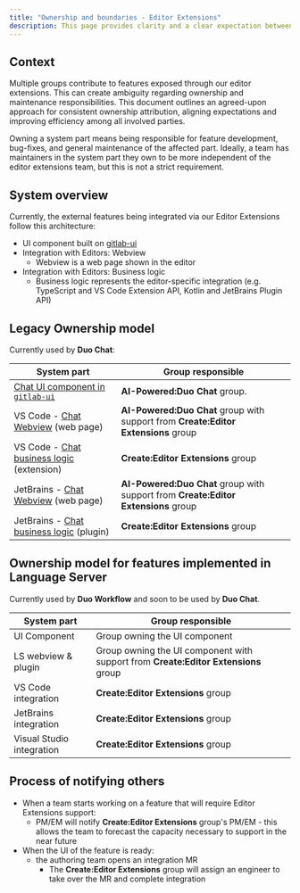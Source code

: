 ```yaml
---
title: "Ownership and boundaries - Editor Extensions"
description: This page provides clarity and a clear expectation between all parties who author/maintain features in editor extensions systems.
---
```


## Context

Multiple groups contribute to features exposed through our editor extensions. This can create ambiguity regarding ownership and maintenance responsibilities. This document outlines an agreed-upon approach for consistent ownership attribution, aligning expectations and improving efficiency among all involved parties. 

Owning a system part means being responsible for feature development, bug-fixes, and general maintenance of the affected part. Ideally, a team has maintainers in the system part they own to be more independent of the editor extensions team, but this is not a strict requirement.

## System overview

Currently, the external features being integrated via our Editor Extensions follow this architecture:

* UI component built on [gitlab-ui](https://gitlab.com/gitlab-org/gitlab-ui)
* Integration with Editors: Webview
  * Webview is a web page shown in the editor
* Integration with Editors: Business logic
  * Business logic represents the editor-specific integration (e.g. TypeScript and VS Code Extension API, Kotlin and JetBrains Plugin API)

## Legacy Ownership model

Currently used by **Duo Chat**:

| System part | Group responsible |
| ------ | ------ |
|    [Chat UI component in `gitlab-ui`](https://gitlab.com/gitlab-org/gitlab-ui/-/tree/main/src/components/experimental/duo/chat)     |   **AI-Powered:Duo Chat** group.     |
|    VS Code - [Chat Webview](https://gitlab.com/gitlab-org/gitlab-vscode-extension/-/tree/main/webviews/vue2/gitlab_duo_chat) (web page)    |     **AI-Powered:Duo Chat** group with support from **Create:Editor Extensions** group     |
|    VS Code - [Chat business logic](https://gitlab.com/gitlab-org/gitlab-vscode-extension/-/tree/main/src/common/chat?ref_type=heads) (extension)     |  **Create:Editor Extensions** group      |
|   JetBrains - [Chat Webview](https://gitlab.com/gitlab-org/editor-extensions/gitlab-jetbrains-plugin/-/tree/main/webview) (web page) |   **AI-Powered:Duo Chat** group with support from **Create:Editor Extensions** group      |
| JetBrains - [Chat business logic](https://gitlab.com/gitlab-org/editor-extensions/gitlab-jetbrains-plugin/-/tree/main/src/main/kotlin/com/gitlab/plugin/chat) (plugin) | **Create:Editor Extensions** group  |

## Ownership model for features implemented in Language Server

Currently used by **Duo Workflow** and soon to be used by **Duo Chat**.

| System part | Group responsible |
| ------ | ------ |
|    UI Component     |   Group owning the UI component     |
|    LS webview & plugin    |    Group owning the UI component with support from **Create:Editor Extensions** group  |
|    VS Code integration     |    **Create:Editor Extensions** group    |
|   JetBrains integration |    **Create:Editor Extensions** group    |
| Visual Studio integration | **Create:Editor Extensions** group |

## Process of notifying others

* When a team starts working on a feature that will require Editor Extensions support:
  * PM/EM will notify **Create:Editor Extensions** group's PM/EM - this allows the team to forecast the capacity necessary to support in the near future
* When the UI of the feature is ready:
  * the authoring team opens an integration MR
    * The **Create:Editor Extensions** group will assign an engineer to take over the MR and complete integration
